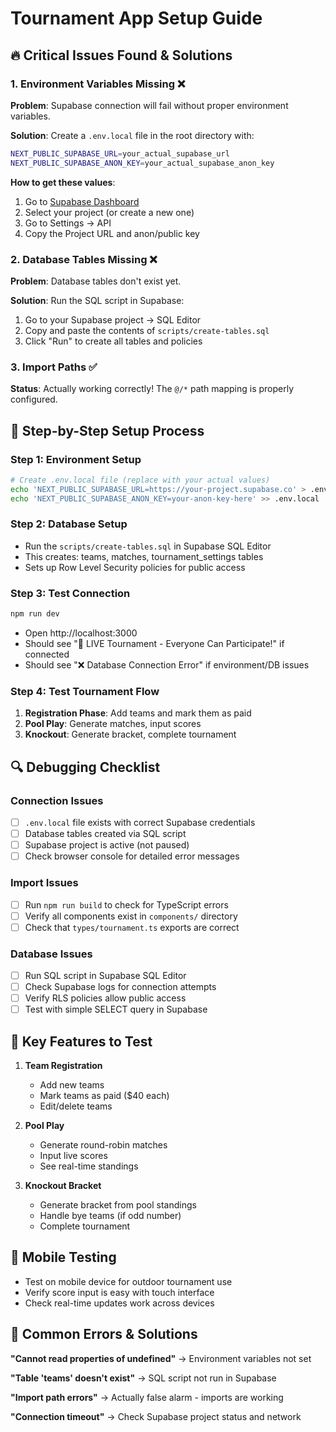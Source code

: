 # Tournament App Setup Guide

## 🔥 Critical Issues Found & Solutions

### 1. **Environment Variables Missing** ❌
**Problem**: Supabase connection will fail without proper environment variables.

**Solution**: Create a `.env.local` file in the root directory with:
```bash
NEXT_PUBLIC_SUPABASE_URL=your_actual_supabase_url
NEXT_PUBLIC_SUPABASE_ANON_KEY=your_actual_supabase_anon_key
```

**How to get these values**:
1. Go to [Supabase Dashboard](https://supabase.com/dashboard)
2. Select your project (or create a new one)
3. Go to Settings → API
4. Copy the Project URL and anon/public key

### 2. **Database Tables Missing** ❌
**Problem**: Database tables don't exist yet.

**Solution**: Run the SQL script in Supabase:
1. Go to your Supabase project → SQL Editor
2. Copy and paste the contents of `scripts/create-tables.sql`
3. Click "Run" to create all tables and policies

### 3. **Import Paths** ✅
**Status**: Actually working correctly! The `@/*` path mapping is properly configured.

## 🚀 Step-by-Step Setup Process

### Step 1: Environment Setup
```bash
# Create .env.local file (replace with your actual values)
echo 'NEXT_PUBLIC_SUPABASE_URL=https://your-project.supabase.co' > .env.local
echo 'NEXT_PUBLIC_SUPABASE_ANON_KEY=your-anon-key-here' >> .env.local
```

### Step 2: Database Setup
- Run the `scripts/create-tables.sql` in Supabase SQL Editor
- This creates: teams, matches, tournament_settings tables
- Sets up Row Level Security policies for public access

### Step 3: Test Connection
```bash
npm run dev
```
- Open http://localhost:3000
- Should see "🔴 LIVE Tournament - Everyone Can Participate!" if connected
- Should see "❌ Database Connection Error" if environment/DB issues

### Step 4: Test Tournament Flow
1. **Registration Phase**: Add teams and mark them as paid
2. **Pool Play**: Generate matches, input scores
3. **Knockout**: Generate bracket, complete tournament

## 🔍 Debugging Checklist

### Connection Issues
- [ ] `.env.local` file exists with correct Supabase credentials
- [ ] Database tables created via SQL script
- [ ] Supabase project is active (not paused)
- [ ] Check browser console for detailed error messages

### Import Issues
- [ ] Run `npm run build` to check for TypeScript errors
- [ ] Verify all components exist in `components/` directory
- [ ] Check that `types/tournament.ts` exports are correct

### Database Issues
- [ ] Run SQL script in Supabase SQL Editor
- [ ] Check Supabase logs for connection attempts
- [ ] Verify RLS policies allow public access
- [ ] Test with simple SELECT query in Supabase

## 🎯 Key Features to Test

1. **Team Registration**
   - Add new teams
   - Mark teams as paid ($40 each)
   - Edit/delete teams

2. **Pool Play**
   - Generate round-robin matches
   - Input live scores
   - See real-time standings

3. **Knockout Bracket**
   - Generate bracket from pool standings
   - Handle bye teams (if odd number)
   - Complete tournament

## 📱 Mobile Testing
- Test on mobile device for outdoor tournament use
- Verify score input is easy with touch interface
- Check real-time updates work across devices

## 🐛 Common Errors & Solutions

**"Cannot read properties of undefined"**
→ Environment variables not set

**"Table 'teams' doesn't exist"**
→ SQL script not run in Supabase

**"Import path errors"**
→ Actually false alarm - imports are working

**"Connection timeout"**
→ Check Supabase project status and network 